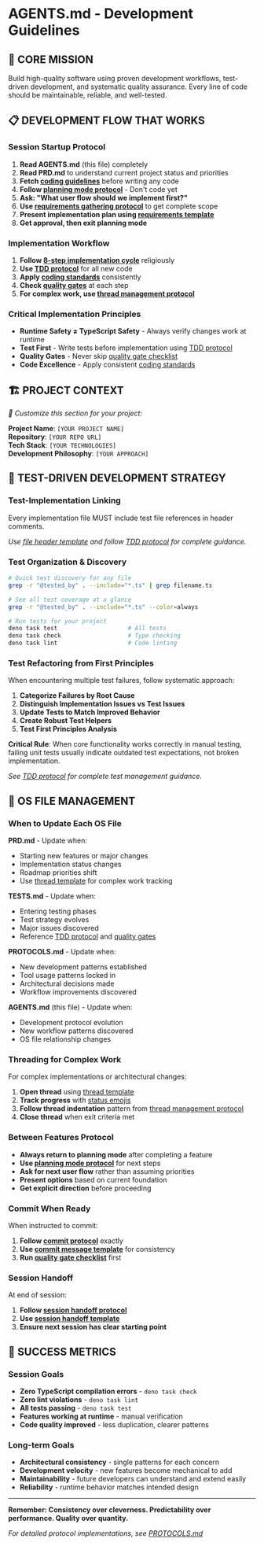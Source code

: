 # AGENTS.md - Development Guidelines

## 🎯 **CORE MISSION**

Build high-quality software using proven development workflows, test-driven
development, and systematic quality assurance. Every line of code should be
maintainable, reliable, and well-tested.

## 📋 **DEVELOPMENT FLOW THAT WORKS**

### **Session Startup Protocol**

1. **Read AGENTS.md** (this file) completely
2. **Read PRD.md** to understand current project status and priorities
3. **Fetch [coding guidelines](PROTOCOLS.md#coding-protocols)** before writing
   any code
4. **Follow [planning mode protocol](PROTOCOLS.md#planning-mode-protocol)** -
   Don't code yet
5. **Ask: "What user flow should we implement first?"**
6. **Use
   [requirements gathering protocol](PROTOCOLS.md#requirements-gathering-protocol)**
   to get complete scope
7. **Present implementation plan using
   [requirements template](PROTOCOLS.md#requirements-gathering-protocol)**
8. **Get approval, then exit planning mode**

### **Implementation Workflow**

1. **Follow
   [8-step implementation cycle](PROTOCOLS.md#8-step-implementation-cycle)**
   religiously
2. **Use [TDD protocol](PROTOCOLS.md#test-driven-development)** for all new code
3. **Apply [coding standards](PROTOCOLS.md#coding-protocols)** consistently
4. **Check [quality gates](PROTOCOLS.md#quality-gates)** at each step
5. **For complex work, use
   [thread management protocol](PROTOCOLS.md#thread-management-protocol)**

### **Critical Implementation Principles**

- **Runtime Safety ≠ TypeScript Safety** - Always verify changes work at runtime
- **Test First** - Write tests before implementation using
  [TDD protocol](PROTOCOLS.md#test-driven-development)
- **Quality Gates** - Never skip
  [quality gate checklist](PROTOCOLS.md#quality-gates)
- **Code Excellence** - Apply consistent
  [coding standards](PROTOCOLS.md#coding-protocols)

## 🏗️ **PROJECT CONTEXT**

_👋 Customize this section for your project:_

**Project Name**: `[YOUR PROJECT NAME]`\
**Repository**: `[YOUR REPO URL]`\
**Tech Stack**: `[YOUR TECHNOLOGIES]`\
**Development Philosophy**: `[YOUR APPROACH]`

## 🧪 **TEST-DRIVEN DEVELOPMENT STRATEGY**

### **Test-Implementation Linking**

Every implementation file MUST include test file references in header comments.

_Use [file header template](PROTOCOLS.md#file-header-templates) and follow
[TDD protocol](PROTOCOLS.md#test-driven-development) for complete guidance._

### **Test Organization & Discovery**

```bash
# Quick test discovery for any file
grep -r "@tested_by" . --include="*.ts" | grep filename.ts

# See all test coverage at a glance  
grep -r "@tested_by" . --include="*.ts" --color=always

# Run tests for your project
deno task test                    # All tests
deno task check                   # Type checking
deno task lint                    # Code linting
```

### **Test Refactoring from First Principles**

When encountering multiple test failures, follow systematic approach:

1. **Categorize Failures by Root Cause**
2. **Distinguish Implementation Issues vs Test Issues**
3. **Update Tests to Match Improved Behavior**
4. **Create Robust Test Helpers**
5. **Test First Principles Analysis**

**Critical Rule**: When core functionality works correctly in manual testing,
failing unit tests usually indicate outdated test expectations, not broken
implementation.

_See [TDD protocol](PROTOCOLS.md#test-driven-development) for complete test
management guidance._

## 🔧 **OS FILE MANAGEMENT**

### **When to Update Each OS File**

**PRD.md** - Update when:

- Starting new features or major changes
- Implementation status changes
- Roadmap priorities shift
- Use [thread template](PROTOCOLS.md#thread-management-protocol) for complex
  work tracking

**TESTS.md** - Update when:

- Entering testing phases
- Test strategy evolves
- Major issues discovered
- Reference [TDD protocol](PROTOCOLS.md#test-driven-development) and
  [quality gates](PROTOCOLS.md#quality-gates)

**PROTOCOLS.md** - Update when:

- New development patterns established
- Tool usage patterns locked in
- Architectural decisions made
- Workflow improvements discovered

**AGENTS.md** (this file) - Update when:

- Development protocol evolution
- New workflow patterns discovered
- OS file relationship changes

### **Threading for Complex Work**

For complex implementations or architectural changes:

1. **Open thread** using
   [thread template](PROTOCOLS.md#thread-management-protocol)
2. **Track progress** with
   [status emojis](PROTOCOLS.md#thread-management-protocol)
3. **Follow thread indentation** pattern from
   [thread management protocol](PROTOCOLS.md#thread-management-protocol)
4. **Close thread** when exit criteria met

### **Between Features Protocol**

- **Always return to planning mode** after completing a feature
- **Use [planning mode protocol](PROTOCOLS.md#planning-mode-protocol)** for next
  steps
- **Ask for next user flow** rather than assuming priorities
- **Present options** based on current foundation
- **Get explicit direction** before proceeding

### **Commit When Ready**

When instructed to commit:

1. **Follow [commit protocol](PROTOCOLS.md#commit-protocol)** exactly
2. **Use [commit message template](PROTOCOLS.md#commit-protocol)** for
   consistency
3. **Run [quality gate checklist](PROTOCOLS.md#quality-gates)** first

### **Session Handoff**

At end of session:

1. **Follow [session handoff protocol](PROTOCOLS.md#session-handoff-protocol)**
2. **Use [session handoff template](PROTOCOLS.md#session-handoff-protocol)**
3. **Ensure next session has clear starting point**

## 🎯 **SUCCESS METRICS**

### **Session Goals**

- **Zero TypeScript compilation errors** - `deno task check`
- **Zero lint violations** - `deno task lint`
- **All tests passing** - `deno task test`
- **Features working at runtime** - manual verification
- **Code quality improved** - less duplication, clearer patterns

### **Long-term Goals**

- **Architectural consistency** - single patterns for each concern
- **Development velocity** - new features become mechanical to add
- **Maintainability** - future developers can understand and extend easily
- **Reliability** - runtime behavior matches intended design

---

**Remember: Consistency over cleverness. Predictability over performance.
Quality over quantity.**

_For detailed protocol implementations, see [PROTOCOLS.md](PROTOCOLS.md)_
